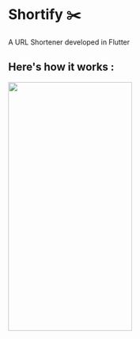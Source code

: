 # Shortify ✂️
A URL Shortener developed in Flutter

## Here's how it works : 
<img src="https://user-images.githubusercontent.com/62766656/113482662-49092d00-94bd-11eb-86c1-317a33753fe6.gif" width="250" height="500"> 
